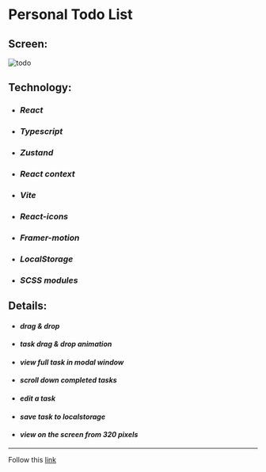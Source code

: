 # Personal Todo List

## Screen:
![todo](https://user-images.githubusercontent.com/96052707/222175835-847fdf87-dbbc-4d50-bd8a-01f8ad85f5c0.gif)


## Technology: 
* ### *React* 
* ### *Typescript* 
* ### *Zustand* 
* ### *React context* 
* ### *Vite* 
* ### *React-icons* 
* ### *Framer-motion* 
* ### *LocalStorage*
* ### *SCSS modules* 



## Details:
 * #### *drag & drop*
 * #### *task drag & drop animation*
 * #### *view full task in modal window*
 * #### *scroll down completed tasks*
 * #### *edit a task*
 * #### *save task to localstorage*
 * #### *view on the screen from 320 pixels*
---

Follow this [link](https://kornull-personal-todo.netlify.app/)
